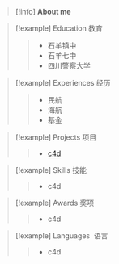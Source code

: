 

>[!info]  **About me**


>[!example] Education 教育
>> - 石羊镇中
>> - 石羊七中
>> - 四川警察大学


>[!example] Experiences 经历
>> - 民航
>> - 海航
 >> - 基金


>[!example] Projects 项目
>> - [c4d](obsidian://open?vault=HU%20OB%20DEME&file=attachment%2F34B259C9.png)

>[!example] Skills 技能
>> - c4d

>[!example] Awards 奖项
>> - c4d

>[!example]  Languages  语言
>> - c4d